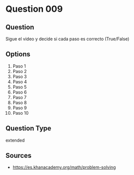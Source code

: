 # Question 009

## Question
Sigue el video y decide si cada paso es correcto (True/False)

## Options
1. Paso 1
2. Paso 2
3. Paso 3
4. Paso 4
5. Paso 5
6. Paso 6
7. Paso 7
8. Paso 8
9. Paso 9
10. Paso 10

## Question Type
extended

## Sources
- https://es.khanacademy.org/math/problem-solving